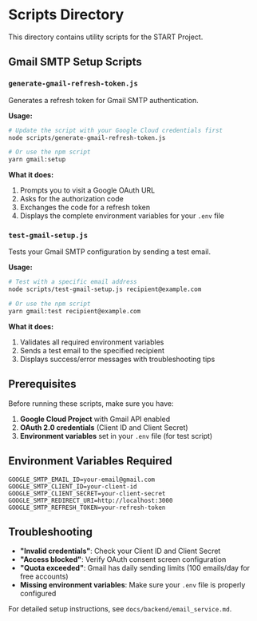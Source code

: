 # Scripts Directory

This directory contains utility scripts for the START Project.

## Gmail SMTP Setup Scripts

### `generate-gmail-refresh-token.js`
Generates a refresh token for Gmail SMTP authentication.

**Usage:**
```bash
# Update the script with your Google Cloud credentials first
node scripts/generate-gmail-refresh-token.js

# Or use the npm script
yarn gmail:setup
```

**What it does:**
1. Prompts you to visit a Google OAuth URL
2. Asks for the authorization code
3. Exchanges the code for a refresh token
4. Displays the complete environment variables for your `.env` file

### `test-gmail-setup.js`
Tests your Gmail SMTP configuration by sending a test email.

**Usage:**
```bash
# Test with a specific email address
node scripts/test-gmail-setup.js recipient@example.com

# Or use the npm script
yarn gmail:test recipient@example.com
```

**What it does:**
1. Validates all required environment variables
2. Sends a test email to the specified recipient
3. Displays success/error messages with troubleshooting tips

## Prerequisites

Before running these scripts, make sure you have:

1. **Google Cloud Project** with Gmail API enabled
2. **OAuth 2.0 credentials** (Client ID and Client Secret)
3. **Environment variables** set in your `.env` file (for test script)

## Environment Variables Required

```env
GOOGLE_SMTP_EMAIL_ID=your-email@gmail.com
GOOGLE_SMTP_CLIENT_ID=your-client-id
GOOGLE_SMTP_CLIENT_SECRET=your-client-secret
GOOGLE_SMTP_REDIRECT_URI=http://localhost:3000
GOOGLE_SMTP_REFRESH_TOKEN=your-refresh-token
```

## Troubleshooting

- **"Invalid credentials"**: Check your Client ID and Client Secret
- **"Access blocked"**: Verify OAuth consent screen configuration
- **"Quota exceeded"**: Gmail has daily sending limits (100 emails/day for free accounts)
- **Missing environment variables**: Make sure your `.env` file is properly configured

For detailed setup instructions, see `docs/backend/email_service.md`.
